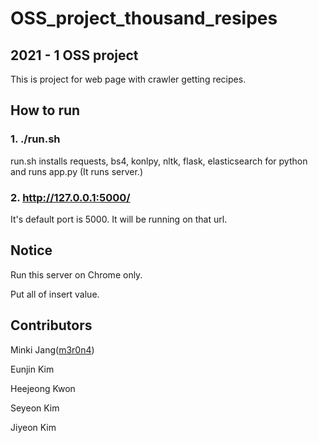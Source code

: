 # OSS_project_thousand_resipes

## 2021 - 1 OSS project

This is project for web page with crawler getting recipes.

## How to run

### 1. ./run.sh
run.sh installs requests, bs4, konlpy, nltk, flask, elasticsearch for python and runs app.py (It runs server.)

### 2. http://127.0.0.1:5000/
It's default port is 5000. It will be running on that url.

## Notice

Run this server on Chrome only.

Put all of insert value.

## Contributors
Minki Jang([m3r0n4](https://www.notion.so/e3e14db05747481ea486ee01e3f04775))  

Eunjin Kim  

Heejeong Kwon  

Seyeon Kim  

Jiyeon Kim  

